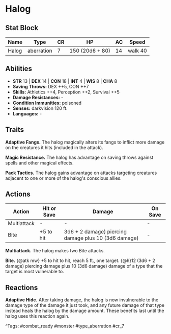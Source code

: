 # Halog

## Stat Block

| Name | Type | CR | HP | AC | Speed |
|------|------|----|----|----|-------|
| Halog | aberration | 7 | 150 (20d6 + 80) | 14 | walk 40 |

## Abilities

- **STR** 13 | **DEX** 14 | **CON** 18 | **INT** 4 | **WIS** 8 | **CHA** 8
- **Saving Throws:** DEX ++5, CON ++7  
- **Skills:** Athletics ++4, Perception ++2, Survival ++5  
- **Damage Resistances:** -  
- **Condition Immunities:** poisoned  
- **Senses:** darkvision 120 ft.  
- **Languages:** -

## Traits

**Adaptive Fangs.** The halog magically alters its fangs to inflict more damage on the creatures it hits (included in the attack).

**Magic Resistance.** The halog has advantage on saving throws against spells and other magical effects.

**Pack Tactics.** The halog gains advantage on attacks targeting creatures adjacent to one or more of the halog's conscious allies.


## Actions

| Action | Hit or Save | Damage | On Save |
|--------|--------------|--------|----------|
| Multiattack | - | - | - |
| Bite | +5 to hit | 3d6 + 2 damage) piercing damage plus 10 (3d6 damage) | - |

**Multiattack.** The halog makes two Bite attacks.

**Bite.** {@atk mw} +5 to hit to hit, reach 5 ft., one target. {@h}12 (3d6 + 2 damage) piercing damage plus 10 (3d6 damage) damage of a type that the target is most vulnerable to.

## Reactions

**Adaptive Hide.** After taking damage, the halog is now invulnerable to the damage type of the damage it just took, and any future damage of that type instead heals the halog by the damage amount. These benefits last until the halog uses this reaction again.



^Tags: #combat_ready #monster #type_aberration #cr_7
